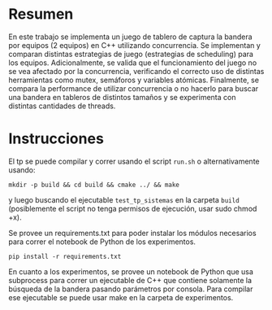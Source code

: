 # Resumen

En este trabajo se implementa un juego de tablero de captura la bandera por equipos (2 equipos) en C++ utilizando concurrencia. Se implementan y comparan distintas estrategias de juego (estrategias de scheduling) para los equipos. Adicionalmente, se valida que el funcionamiento del juego no se vea afectado por la concurrencia, verificando el correcto uso de distintas herramientas como mutex, semáforos y variables atómicas. Finalmente, se compara la performance de utilizar concurrencia o no hacerlo para buscar una bandera en tableros de distintos tamaños y se experimenta con distintas cantidades de threads.

# Instrucciones

El tp se puede compilar y correr usando el script `run.sh` o alternativamente usando:

```
mkdir -p build && cd build && cmake ../ && make
```

y luego buscando el ejecutable `test_tp_sistemas` en la carpeta `build` (posiblemente el script no tenga permisos de ejecución, usar sudo chmod +x).

Se provee un requirements.txt para poder instalar los módulos necesarios para correr el notebook de Python de los experimentos.

```
pip install -r requirements.txt
```

En cuanto a los experimentos, se provee un notebook de Python que usa subprocess para correr un ejecutable de C++ que contiene solamente la búsqueda de la bandera pasando parámetros por consola. Para compilar ese ejecutable se puede usar make en la carpeta de experimentos.